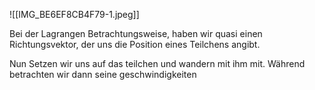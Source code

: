 ![[IMG_BE6EF8CB4F79-1.jpeg]]

Bei der Lagrangen Betrachtungsweise, haben wir quasi einen Richtungsvektor, der uns die Position eines Teilchens angibt.

Nun Setzen wir uns auf das teilchen und wandern mit ihm mit. Während betrachten wir dann seine geschwindigkeiten